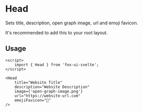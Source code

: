 # Head

Sets title, description, open graph image, url and emoji favicon.

It's recommended to add this to your root layout.

## Usage

```svelte
<script>
	import { Head } from 'fox-ui-svelte';
</script>

<Head
	title="Website Title"
	description="Website Description"
	image={'open-graph-image.png'}
	url="https://website-url.com"
	emojiFavicon="🦊"
/>
```
